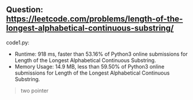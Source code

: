 ## Question: https://leetcode.com/problems/length-of-the-longest-alphabetical-continuous-substring/

code1.py:
* Runtime: 918 ms, faster than 53.16% of Python3 online submissions for Length of the Longest Alphabetical Continuous Substring.
* Memory Usage: 14.9 MB, less than 59.50% of Python3 online submissions for Length of the Longest Alphabetical Continuous Substring.
> two pointer